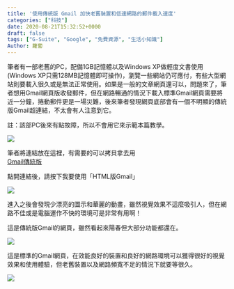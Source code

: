 ```yaml
---
title: '使用傳統版 Gmail 加快老舊裝置和低速網路的郵件載入速度'
categories: ["科技"]
date: 2020-08-21T15:32:52+0000
draft: false
tags: ["G-Suite", "Google", "免費資源", "生活小知識"]
Author: 蘿蔔
---
```


筆者有一部老舊的PC，配備1GB記憶體以及Windows XP做輕度文書使用(Windows XP只需128MB記憶體即可操作)，瀏覽一些網站仍可應付，有些大型網站則要載入很久或是無法正常使用。如果是一般的文章網頁還可以，問題來了，筆者想用Gmail網頁版收發郵件，但在網路暢通的情況下載入標準Gmail網頁需要將近一分鐘，捲動郵件更是一場災難，後來筆者發現網頁底部會有一個不明顯的傳統版Gmail超連結，不太會有人注意到它。  
  
註：該部PC後來有點故障，所以不會用它來示範本篇教學。

![](https://static-a1.steveyi.net/media/blog/2020082115070982.png)

筆者將連結放在這裡，有需要的可以拷貝拿去用  
[Gmail傳統版](https://mail.google.com/mail/u/0/h/ "https://mail.google.com/mail/u/0/h/")

點開連結後，請按下我要使用「HTML版Gmail」

![](https://static-a1.steveyi.net/media/blog/2020082115124610.png)

進入之後會發現少漂亮的圖示和華麗的動畫，雖然視覺效果不這麼吸引人，但在網路不佳或是電腦運作不快的環境可是非常有用啊！

這是傳統版Gmail的網頁，雖然看起來陽春但大部分功能都還在。

![](https://static-a1.steveyi.net/media/blog/2020082115230812.png)

這是標準的Gmail網頁，在效能良好的裝置和良好的網路環境可以獲得很好的視覺效果和使用體驗，但老舊裝置以及網路頻寬不足的情況下就要等很久。

![](https://static-a1.steveyi.net/media/blog/2020082115303578.png)
